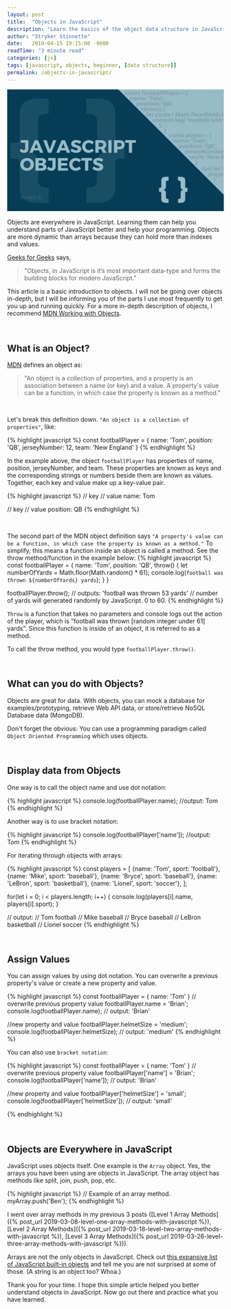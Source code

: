 ```yaml
---
layout: post
title:  "Objects in JavaScript"
description: "Learn the basics of the object data structure in JavaScript in this informational post from Stryker Stinnette (a Web Application Developer of over 10 years)."
author: "Stryker Stinnette"
date:   2019-04-15 19:15:00 -0600
readTime: "3 minute read"
categories: [js]
tags: [javascript, objects, beginner, [data structure]]
permalink: /objects-in-javascript/
---
```


<img src="/assets/images/javascript_objects.png" alt="JavaScript Objects">

Objects are everywhere in JavaScript. Learning them can help you understand parts of JavaScript better and help your programming. Objects are more dynamic than arrays because they can hold more than indexes and values.

[Geeks for Geeks](https://www.geeksforgeeks.org) says, 
> "Objects, in JavaScript is it’s most important data-type and forms the building blocks for modern JavaScript." 

This article is a basic introduction to objects.  I will not be going over objects in-depth, but I will be informing you of the parts I use most frequently to get you up and running quickly. For a more in-depth description of objects, I recommend [MDN Working with Objects](https://developer.mozilla.org/en-US/docs/Web/JavaScript/Guide/Working_with_Objects).


<br>

## What is an Object?

[MDN](https://developer.mozilla.org/) defines an object as:

> "An object is a collection of properties, and a property is an association between a name (or key) and a value. A property's value can be a function, in which case the property is known as a method."

<br>

Let's break this definition down. `"An object is a collection of properties"`, like:


{% highlight javascript %}
const footballPlayer =  {
  name: 'Tom', 
  position: 'QB',
  jerseyNumber: 12, 
  team: 'New England'
}
{% endhighlight %}

In the example above, the object `footballPlayer` has properties of name, position, jerseyNumber, and team. These properties are known as keys and the corresponding strings or numbers beside them are known as values. Together, each key and value make up a key-value pair. 

{% highlight javascript %}
// key    // value
name:     Tom 

// key    // value
position: QB
{% endhighlight %}

<br>

The second part of the MDN object definition says `"A property's value can be a function, in which case the property is known as a method."` 
To simplify, this means a function inside an object is called a method. See the throw method/function in the example below:
{% highlight javascript %}
const footballPlayer = {
  name: 'Tom', 
  position: 'QB',
  throw() {
    let numberOfYards = Math.floor(Math.random() * 61);
    console.log(`football was thrown ${numberOfYards} yards`);
  }
}

footballPlayer.throw();
// outputs: 'football was thrown 53 yards'
// number of yards will generated randomly by JavaScript. 0 to 60.
{% endhighlight %}

`Throw` is a function that takes no parameters and console logs out the action of the player, which is "football was thrown [random integer under 61] yards". Since this function is inside of an object, it is referred to as a method. 

To call the throw method, you would type `footballPlayer.throw()`. 

<br>

## What can you do with Objects?

Objects are great for data. With objects, you can mock a database for examples/prototyping, retrieve Web API data, or store/retrieve NoSQL Database data (MongoDB). 

Don't forget the obvious: You can use a programming paradigm called `Object Oriented Programming` which uses objects.

<br>

## Display data from Objects

One way is to call the object name and use dot notation:

{% highlight javascript %}
console.log(footballPlayer.name);
//output: Tom
{% endhighlight %}

Another way is to use bracket notation:

{% highlight javascript %}
console.log(footballPlayer['name']);
//output: Tom
{% endhighlight %}

For iterating through objects with arrays:  

{% highlight javascript %}
const players = [
  {name: 'Tom', sport: 'football'},
  {name: 'Mike', sport: 'baseball'},
  {name: 'Bryce', sport: 'baseball'},
  {name: 'LeBron', sport: 'basketball'},
  {name: 'Lionel', sport: 'soccer'},
];

for(let i = 0; i < players.length; i++) {
  console.log(players[i].name, players[i].sport);
}

// output: 
// Tom football
// Mike baseball
// Bryce baseball
// LeBron basketball
// Lionel soccer
{% endhighlight %}

<br>

## Assign Values
You can assign values by using dot notation. You can overwrite a previous property's value or create a new property and value.

{% highlight javascript %}
const footballPlayer = {
  name: 'Tom'
}
// overwrite previous property value
footballPlayer.name = 'Brian';
console.log(footballPlayer.name);
// output: 'Brian'

//new property and value
footballPlayer.helmetSize = 'medium';
console.log(footballPlayer.helmetSize);
// output: 'medium'
{% endhighlight %}

You can also use `bracket notation`:

{% highlight javascript %}
const footballPlayer = {
  name: 'Tom'
}
// overwrite previous property value
footballPlayer['name'] = 'Brian';
console.log(footballPlayer['name']);
// output: 'Brian'

//new property and value
footballPlayer['helmetSize'] = 'small';
console.log(footballPlayer['helmetSize']);
// output: 'small'

{% endhighlight %}

<br>

## Objects are Everywhere in JavaScript
JavaScript uses objects itself. One example is the `Array` object. Yes, the arrays you have been using are objects in JavaScript. The array object has methods like split, join, push, pop, etc.

{% highlight javascript %}
// Example of an array method.
myArray.push('Ben');
{% endhighlight %}

I went over array methods in my previous 3 posts ([Level 1 Array Methods]({% post_url 2019-03-08-level-one-array-methods-with-javascript %}), [Level 2 Array Methods]({% post_url 2019-03-18-level-two-array-methods-with-javascript %}), [Level 3 Array Methods]({% post_url 2019-03-26-level-three-array-methods-with-javascript %})). 

Arrays are not the only objects in JavaScript. Check out [this expansive list of JavaScript built-in objects](https://developer.mozilla.org/en-US/docs/Web/JavaScript/Reference/Global_Objects) and tell me you are not surprised at some of those. (A string is an object too? Whoa.)

Thank you for your time. I hope this simple article helped you better understand objects in JavaScript. Now go out there and practice what you have learned.
